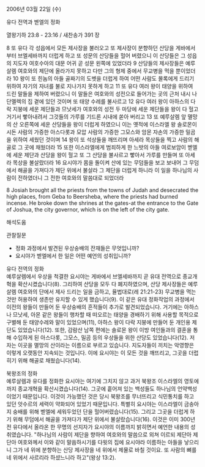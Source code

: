 2006년 03월 22일 (수)

유다 전역과 벧엘의 정화



열왕기하 23:8 - 23:16 / 새찬송가 391 장


8 또 유다 각 성읍에서 모든 제사장을 불러오고 또 제사장이 분향하던 산당을 게바에서부터 브엘세바까지 더럽게 하고 또 성문의 산당들을 헐어 버렸으니 이 산당들은 그 성읍의 지도자 여호수아의 대문 어귀 곧 성문 왼쪽에 있었더라 9 산당들의 제사장들은 예루살렘 여호와의 제단에 올라가지 못하고 다만 그의 형제 중에서 무교병을 먹을 뿐이었더라 10 왕이 또 힌놈의 아들 골짜기의 도벳을 더럽게 하여 어떤 사람도 몰록에게 드리기 위하여 자기의 자녀를 불로 지나가지 못하게 하고 11 또 유다 여러 왕이 태양을 위하여 드린 말들을 제하여 버렸으니 이 말들은 여호와의 성전으로 들어가는 곳의 근처 내시 나단멜렉의 집 곁에 있던 것이며 또 태양 수레를 불사르고 12 유다 여러 왕이 아하스의 다락 지붕에 세운 제단들과 므낫세가 여호와의 성전 두 마당에 세운 제단들을 왕이 다 헐고 거기서 빻아내려서 그것들의 가루를 기드론 시내에 쏟아 버리고 13 또 예루살렘 앞 멸망의 산 오른쪽에 세운 산당들을 왕이 더럽게 하였으니 이는 옛적에 이스라엘 왕 솔로몬이 시돈 사람의 가증한 아스다롯과 모압 사람의 가증한 그모스와 암몬 자손의 가증한 밀곰을 위하여 세웠던 것이며 14 왕이 또 석상들을 깨뜨리며 아세라 목상들을 찍고 사람의 해골로 그 곳에 채웠더라 15 또한 이스라엘에게 범죄하게 한 느밧의 아들 여로보암이 벧엘에 세운 제단과 산당을 왕이 헐고 또 그 산당을 불사르고 빻아서 가루를 만들며 또 아세라 목상을 불살랐더라 16 요시야가 몸을 돌이켜 산에 있는 무덤들을 보고 보내어 그 무덤에서 해골을 가져다가 제단 위에서 불살라 그 제단을 더럽게 하니라 이 일을 하나님의 사람이 전하였더니 그 전한 여호와의 말씀대로 되었더라 


8  Josiah brought all the priests from the towns of Judah and desecrated the high places, from Geba to Beersheba, where the priests had burned incense. He broke down the shrines at the gates-at the entrance to the Gate of Joshua, the city governor, which is on the left of the city gate.

해석도움





관찰질문
- 정화 과정에서 발견된 우상숭배의 잔재들은 무엇입니까? 
- 요시야가 벧엘에서 한 일은 어떤 예언의 성취입니까? 


유다 전역의 정화  
예루살렘에서 우상을 척결한 요시야는 게바에서 브엘세바까지 곧 유대 전역으로 종교개혁을 확산시켰습니다(8). 그리하여 산당을 모두 다 폐지하였으며, 산당 제사장들은 예루살렘 여호와의 단에서 제사 드리는 일을 금하고, 율법대로(레 21:21-23) 무교병을 먹는 것만 허용하여 생존만 유지할 수 있게 했습니다(9). 이 같은 유대 정화작업의 과정에서 이전의 왕들이 만들어 둔 우상숭배의 흔적들이 추가로 발견되었습니다. 거기에는 아하스나 므낫세, 아몬 같은 왕들이 행차할 때 떠오르는 태양을 경배하기 위해 사용할 목적으로 구별해 둔 태양수레와 말이 있었으며(11), 아하스 왕이 다락 지붕에 만들어 둔 개인용 제단도 있었습니다(12). 또한, 감람산 남쪽 편에는 솔로몬 왕이 이방 여인들과의 결혼을 통해 수입하게 된 아스다롯, 그모스, 밀곰 등의 우상들을 위한 산당도 있었습니다(12). 저자는 이곳을 멸망의 산이라는 이름으로 부르고 있습니다. 지도자들이 끼치는 악영향은 이렇게 오랫동안 지속되는 것입니다. 이에 요시야는 이 모든 것을 깨뜨리고, 그곳을 더럽히기 위해 해골로 채웠습니다(14).    

북왕조의 정화  
예루살렘과 유다를 정화한 요시야는 여기에 그치지 않고 과거 북왕조 이스라엘의 영토에까지 종교개혁을 확산시켰습니다(14). 그곳에 흩어져 있는 백성들도 하나님의 언약백성이었기 때문입니다. 이것이 가능했던 것은 당시 북왕조를 무너뜨리고 식민통치를 하고 있던 앗수르의 세력이 약화되어 있었기 때문입니다. 특별히 요시야는 이스라엘이 금송아지 숭배를 위해 벧엘에 세워두었던 단을 헐어버렸습니다(15). 그리고 그곳을 더럽게 하기 위해 무덤에서 해골을 가져다가 제단 위에서 불살랐습니다(16). 이것은 이미 300년 전 유다에서 올라온 한 무명의 선지자가 요시야의 이름까지 밝히면서 예언한 내용의 성취였습니다. "하나님의 사람이 제단을 향하여 여호와의 말씀으로 외쳐 이르되 제단아 제단아 여호와께서 이와 같이 말씀하시기를 다윗의 집에 요시야라 이름하는 아들을 낳으리니 그가 네 위에 분향하는 산당 제사장을 네 위에서 제물로 바칠 것이요. 또 사람의 뼈를 네 위에서 사르리라 하셨느니라 하고"(왕상 13:2).